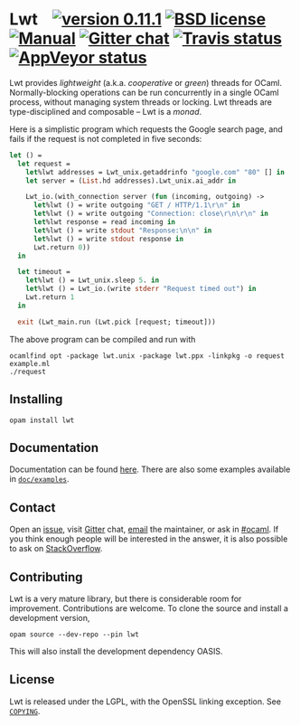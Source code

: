 # Lwt &nbsp;&nbsp; [![version 0.11.1][version]][releases] [![BSD license][license-img]][copying] [![Manual][docs-img]][manual] [![Gitter chat][gitter-img]][gitter] [![Travis status][travis-img]][travis] [![AppVeyor status][appveyor-img]][appveyor]

[version]:      https://img.shields.io/badge/version-2.5.2-blue.svg
[releases]:     https://github.com/ocsigen/lwt/releases
[license-img]:  https://img.shields.io/badge/license-LGPL-blue.svg
[gitter-img]:   https://img.shields.io/badge/chat-on_gitter-lightgrey.svg
[docs-img]:     https://img.shields.io/badge/docs-online-lightgrey.svg
[travis]:       https://travis-ci.org/ocsigen/lwt/branches
[travis-img]:   https://img.shields.io/travis/ocsigen/lwt/master.svg?label=travis
[appveyor]:     https://ci.appveyor.com/project/aantron/lwt/branch/master
[appveyor-img]: https://img.shields.io/appveyor/ci/aantron/lwt/master.svg?label=appveyor

Lwt provides *lightweight* (a.k.a. *cooperative* or *green*) threads for OCaml.
Normally-blocking operations can be run concurrently in a single OCaml process,
without managing system threads or locking. Lwt threads are type-disciplined and
composable – Lwt is a *monad*.

Here is a simplistic program which requests the Google search page, and fails
if the request is not completed in five seconds:

```ocaml
let () =
  let request =
    let%lwt addresses = Lwt_unix.getaddrinfo "google.com" "80" [] in
    let server = (List.hd addresses).Lwt_unix.ai_addr in

    Lwt_io.(with_connection server (fun (incoming, outgoing) ->
      let%lwt () = write outgoing "GET / HTTP/1.1\r\n" in
      let%lwt () = write outgoing "Connection: close\r\n\r\n" in
      let%lwt response = read incoming in
      let%lwt () = write stdout "Response:\n\n" in
      let%lwt () = write stdout response in
      Lwt.return 0))
  in

  let timeout =
    let%lwt () = Lwt_unix.sleep 5. in
    let%lwt () = Lwt_io.(write stderr "Request timed out") in
    Lwt.return 1
  in

  exit (Lwt_main.run (Lwt.pick [request; timeout]))
```

The above program can be compiled and run with

```
ocamlfind opt -package lwt.unix -package lwt.ppx -linkpkg -o request example.ml
./request
```

## Installing

```
opam install lwt
```

## Documentation

Documentation can be found [here][manual]. There are also some examples
available in [`doc/examples`][examples].

[manual]:   http://ocsigen.org/lwt/manual/
[examples]: https://github.com/ocsigen/lwt/tree/master/doc/examples

## Contact

Open an [issue][issues], visit [Gitter][gitter] chat, [email][email] the
maintainer, or ask in [#ocaml][irc]. If you think enough people will be
interested in the answer, it is also possible to ask on [StackOverflow][so].

[issues]: https://github.com/ocsigen/lwt/issues/new
[gitter]: https://gitter.im/ocaml-lwt/Lobby
[email]:  mailto:antonbachin@yahoo.com
[irc]:    http://webchat.freenode.net/?channels=#ocaml
[so]:     http://stackoverflow.com/questions/ask?tags=ocaml,lwt,ocaml-lwt

## Contributing

Lwt is a very mature library, but there is considerable room for improvement.
Contributions are welcome. To clone the source and install a development
version,

```
opam source --dev-repo --pin lwt
```

This will also install the development dependency OASIS.

## License

Lwt is released under the LGPL, with the OpenSSL linking exception. See
[`COPYING`][copying].

[copying]: https://github.com/ocsigen/lwt/blob/master/doc/COPYING
